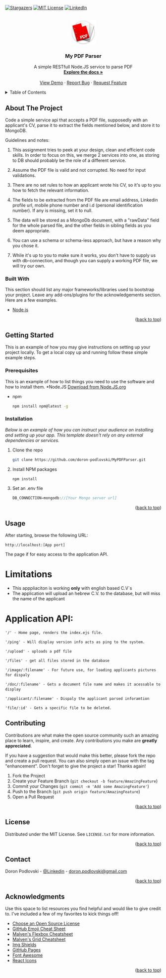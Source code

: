 <div id="top"></div>

[![Stargazers][stars-shield]][stars-url]
[![MIT License][license-shield]][license-url]
[![LinkedIn][linkedin-shield]][linkedin-url]


<!-- PROJECT LOGO -->
<br />
<div align="center">
  <a href="https://github.com/doron-podlovski/MyPDFParser/">
    <img src="https://github.com/doron-podlovski/MyPDFParser/blob/main/Images/Logo.png" alt="Logo" width="80" height="80">
  </a>

  <h3 align="center">My PDF Parser</h3>

  <p align="center">
   A simple RESTfull Node.JS service to parse PDF
    <br />
    <a href="https://github.com/othneildrew/Best-README-Template"><strong>Explore the docs »</strong></a>
    <br />
    <br />
    <a href="https://github.com/doron-podlovski/MyPDFParser/">View Demo</a>
    ·
    <a href="https://github.com/doron-podlovski/MyPDFParser/issues">Report Bug</a>
    ·
    <a href="https://github.com/doron-podlovski/MyPDFParser/issues">Request Feature</a>
  </p>
</div>



<!-- TABLE OF CONTENTS -->
<details>
  <summary>Table of Contents</summary>
  <ol>
    <li>
      <a href="#about-the-project">About The Project</a>
      <ul>
        <li><a href="#built-with">Built With</a></li>
      </ul>
    </li>
    <li>
      <a href="#getting-started">Getting Started</a>
      <ul>
        <li><a href="#prerequisites">Prerequisites</a></li>
        <li><a href="#installation">Installation</a></li>
      </ul>
    </li>
    <li><a href="#usage">Usage</a></li>
    <li><a href="#roadmap">Roadmap</a></li>
    <li><a href="#contributing">Contributing</a></li>
    <li><a href="#license">License</a></li>
    <li><a href="#contact">Contact</a></li>
    <li><a href="#acknowledgments">Acknowledgments</a></li>
  </ol>
</details>



<!-- ABOUT THE PROJECT -->
## About The Project

Code a simple service api that accepts a PDF file, supposedly with an applicant's CV, parse it to extract the fields mentioned below, and store it to MongoDB.

Guidelines and notes:

1.  This assignment tries to peek at your design, clean and efficient code skills. In order to focus on this, we merge 2 services into one, as storing to DB should probably be the role of a different service.
2.  Assume the PDF file is valid and not corrupted. No need for input validations.
3.  There are no set rules to how an applicant wrote his CV, so it's up to you how to fetch the relevant information.
4.  The fields to be extracted from the PDF file are email address, Linkedin profile url, mobile phone number and i.d (personal identification number). If any is missing, set it to null.
5.  The data will be stored as a MongoDb document, with a "rawData" field for the whole parsed file, and the other fields in sibling fields as you deem appropriate.  
    
6.  You can use a schema or schema-less approach, but have a reason why you chose it.
7.  While it's up to you to make sure it works, you don't have to supply us with db-connection, and though you can supply a working PDF file, we will try our own.


### Built With

This section should list any major frameworks/libraries used to bootstrap your project. Leave any add-ons/plugins for the acknowledgements section. Here are a few examples.

* [Node.js](https://nodejs.org/en/)

<p align="right">(<a href="#top">back to top</a>)</p>



<!-- GETTING STARTED -->
## Getting Started

This is an example of how you may give instructions on setting up your project locally.
To get a local copy up and running follow these simple example steps.

### Prerequisites

This is an example of how to list things you need to use the software and how to install them.
*Node.JS [Download from Node.JS.org](https://nodejs.org/en/)
* npm
  ```sh
  npm install npm@latest -g
  ```

### Installation

_Below is an example of how you can instruct your audience on installing and setting up your app. This template doesn't rely on any external dependencies or services._

1. Clone the repo
   ```sh
   git clone https://github.com/doron-podlovski/MyPDFParser.git
   ```
1. Install NPM packages
   ```sh
   npm install
   ```
1. Set an .env file
   ```js
   DB_CONNECTION=mongodb://[Your Mongo server url]
   ```

<p align="right">(<a href="#top">back to top</a>)</p>



<!-- USAGE EXAMPLES -->
## Usage
After starting, browse the following URL:
```
http://localhost:[App port]
```
The page if for easy access to the application API.

# Limitations 
* This apppliaciton is working <b>only</b> with english based C.V`s 
* The application will upload an hebrew C.V. to the database, but will miss the name of the applicant

# Application API:
```
'/' - Home page, renders the index.ejs file.
```

```
'/ping' - Will display version info acts as ping to the system.
```

```
'/upload' - uploads a pdf file 
```

```
'/files' - get all files stored in the database 
```

```
'/image/:filename' - For future use, for loading applicants pictures for dispaly
```

```
'/doc/:filename' - Gets a document file name and makes it acessable to display
```
```
'/applicant/:filename' - Dispaly the applicant parsed inforamtion
```
```
'file/:id' - Gets a specific file to be deleted.
```



<!-- CONTRIBUTING -->
## Contributing

Contributions are what make the open source community such an amazing place to learn, inspire, and create. Any contributions you make are **greatly appreciated**.

If you have a suggestion that would make this better, please fork the repo and create a pull request. You can also simply open an issue with the tag "enhancement".
Don't forget to give the project a star! Thanks again!

1. Fork the Project
2. Create your Feature Branch (`git checkout -b feature/AmazingFeature`)
3. Commit your Changes (`git commit -m 'Add some AmazingFeature'`)
4. Push to the Branch (`git push origin feature/AmazingFeature`)
5. Open a Pull Request

<p align="right">(<a href="#top">back to top</a>)</p>



<!-- LICENSE -->
## License

Distributed under the MIT License. See `LICENSE.txt` for more information.

<p align="right">(<a href="#top">back to top</a>)</p>



<!-- CONTACT -->
## Contact

Doron Podlovski - [@Linkedin](https://www.linkedin.com/in/doron-podlovski/) - doron.podlovski@gmail.com

<p align="right">(<a href="#top">back to top</a>)</p>



<!-- ACKNOWLEDGMENTS -->
## Acknowledgments

Use this space to list resources you find helpful and would like to give credit to. I've included a few of my favorites to kick things off!

* [Choose an Open Source License](https://choosealicense.com)
* [GitHub Emoji Cheat Sheet](https://www.webpagefx.com/tools/emoji-cheat-sheet)
* [Malven's Flexbox Cheatsheet](https://flexbox.malven.co/)
* [Malven's Grid Cheatsheet](https://grid.malven.co/)
* [Img Shields](https://shields.io)
* [GitHub Pages](https://pages.github.com)
* [Font Awesome](https://fontawesome.com)
* [React Icons](https://react-icons.github.io/react-icons/search)

<p align="right">(<a href="#top">back to top</a>)</p>


<!-- MARKDOWN LINKS & IMAGES -->
<!-- https://www.markdownguide.org/basic-syntax/#reference-style-links -->
[forks-shield]: https://img.shields.io/github/forks/doron.podlovski/MyPDFParser?style=for-the-badge
[forks-url]: https://github.com/doron-podlovski/MyPDFParser/issues/network/members
[stars-shield]: https://img.shields.io/amo/stars/st?style=for-the-badge
[stars-url]: https://github.com/doron-podlovski/MyPDFParser/issues/stargazers
[issues-shield]: https://img.shields.io/bitbucket/issues/doron.podlovski/MyPDFParser
[issues-url]: https://github.com/doron-podlovski/MyPDFParser/issues
[license-shield]: https://img.shields.io/apm/l/vim-mode?style=for-the-badge
[license-url]: https://github.com/doron-podlovski/MyPDFParser/blob/main/LICENSE
[linkedin-shield]: https://img.shields.io/badge/-LinkedIn-black.svg?style=for-the-badge&logo=linkedin&colorB=555
[linkedin-url]: https://www.linkedin.com/in/doron-podlovski/
[product-screenshot]: images/screenshot.png
